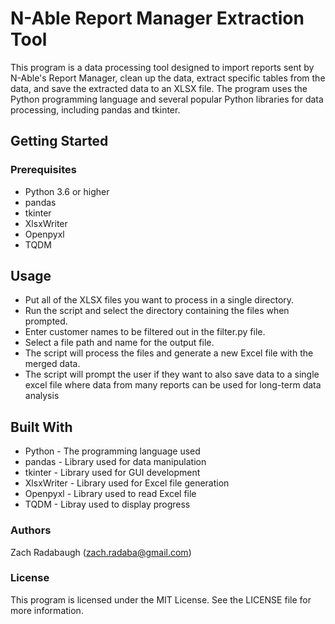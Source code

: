 # N-Able Report Manager Extraction Tool
This program is a data processing tool designed to import reports sent by N-Able's Report Manager, clean up the data, extract specific tables from the data, and save the extracted data to an XLSX file. The program uses the Python programming language and several popular Python libraries for data processing, including pandas and tkinter.

## Getting Started
### Prerequisites
* Python 3.6 or higher
* pandas
* tkinter
* XlsxWriter
* Openpyxl
* TQDM

## Usage
* Put all of the XLSX files you want to process in a single directory.
* Run the script and select the directory containing the files when prompted.
* Enter customer names to be filtered out in the filter.py file.
* Select a file path and name for the output file.
* The script will process the files and generate a new Excel file with the merged data.
* The script will prompt the user if they want to also save data to a single excel file where data from many reports can be used for long-term data analysis

## Built With
* Python - The programming language used
* pandas - Library used for data manipulation
* tkinter - Library used for GUI development
* XlsxWriter - Library used for Excel file generation
* Openpyxl - Library used to read Excel file
* TQDM - Libray used to display progress


### Authors
Zach Radabaugh (zach.radaba@gmail.com)
### License
This program is licensed under the MIT License. See the LICENSE file for more information.